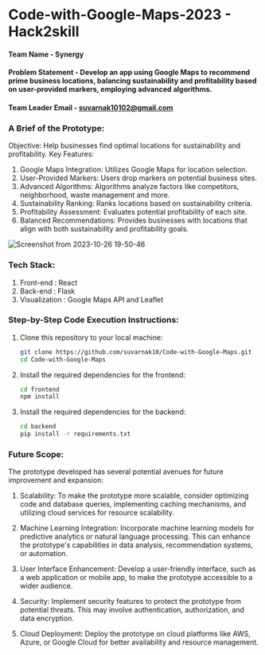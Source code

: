 # Code-with-Google-Maps-2023 - Hack2skill

#### Team Name -  Synergy

#### Problem Statement -  Develop an app using Google Maps to recommend prime business locations, balancing sustainability and profitability based on user-provided markers, employing advanced algorithms. 

#### Team Leader Email -  suvarnak10102@gmail.com

### A Brief of the Prototype:
  Objective: Help businesses find optimal locations for sustainability and profitability.
Key Features:
1. Google Maps Integration: Utilizes Google Maps for location selection.
2. User-Provided Markers: Users drop markers on potential business sites.
3. Advanced Algorithms: Algorithms analyze factors like competitors, neighborhood, waste management and more.
4. Sustainability Ranking: Ranks locations based on sustainability criteria.
5. Profitability Assessment: Evaluates potential profitability of each site.
6. Balanced Recommendations: Provides businesses with locations that align with both sustainability and profitability goals.
   
![Screenshot from 2023-10-26 19-50-46](https://github.com/suvarnak10/SaveYourSeat/assets/70807510/45e7ff2a-180b-455a-997c-03d56e2e1bc8)
  
### Tech Stack: 
  1. Front-end : React
  2. Back-end : Flask
  3. Visualization : Google Maps API and Leaflet
   
### Step-by-Step Code Execution Instructions:
 
1. Clone this repository to your local machine:

   ```bash
   git clone https://github.com/suvarnak10/Code-with-Google-Maps.git
   cd Code-with-Google-Maps
   ```

2. Install the required dependencies for the frontend:

   ```bash
   cd frontend
   npm install
   ```

3. Install the required dependencies for the backend:

   ```bash
   cd backend
   pip install -r requirements.txt
   ```
  
### Future Scope:
   The prototype developed has several potential avenues for future improvement and expansion:
    
  1. Scalability: To make the prototype more scalable, consider optimizing code and database queries, implementing caching mechanisms, and utilizing cloud services for resource scalability.
   
  2. Machine Learning Integration: Incorporate machine learning models for predictive analytics or natural language processing. This can enhance the prototype's capabilities in data analysis, recommendation systems, or automation.

 3. User Interface Enhancement: Develop a user-friendly interface, such as a web application or mobile app, to make the prototype accessible to a wider audience.

  4. Security: Implement security features to protect the prototype from potential threats. This may involve authentication, authorization, and data encryption.

  5. Cloud Deployment: Deploy the prototype on cloud platforms like AWS, Azure, or Google Cloud for better availability and resource management.
